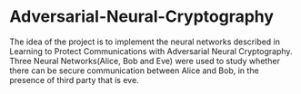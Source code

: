 # Adversarial-Neural-Cryptography
The idea of the project is to implement the neural networks described in Learning to Protect Communications with Adversarial Neural Cryptography.  Three Neural Networks(Alice, Bob and Eve) were used to study whether there can be secure communication between Alice and Bob, in the presence of third party that is eve.
